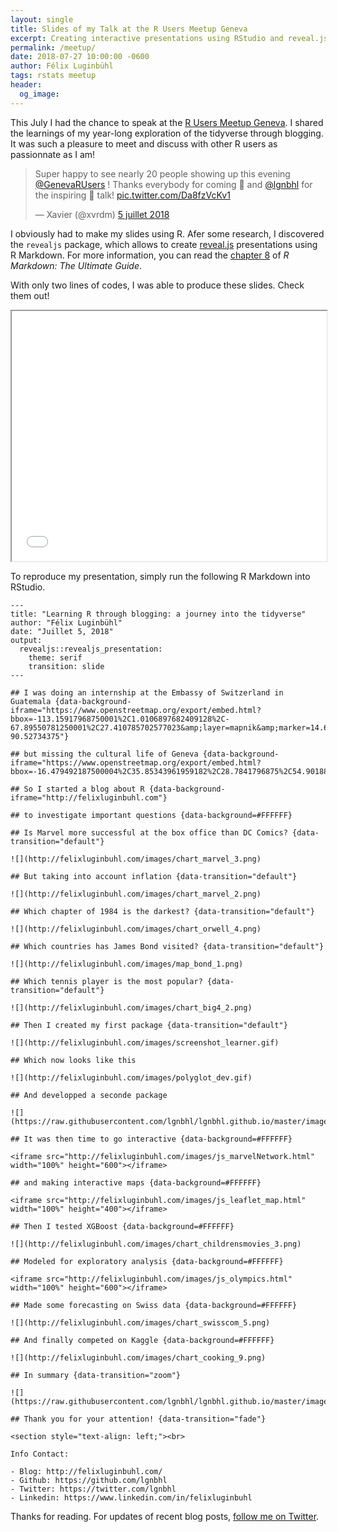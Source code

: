 ```yaml
---
layout: single
title: Slides of my Talk at the R Users Meetup Geneva
excerpt: Creating interactive presentations using RStudio and reveal.js.
permalink: /meetup/
date: 2018-07-27 10:00:00 -0600  
author: Félix Luginbühl
tags: rstats meetup
header:
  og_image:
---
```


This July I had the chance to speak at the [R Users Meetup
Geneva](https://www.meetup.com/fr-FR/Geneve-R-User-Group/events/jmglvpyxjblc/).
I shared the learnings of my year-long exploration of the tidyverse
through blogging. It was such a pleasure to meet and discuss with other R
users as passionnate as I am\!

<blockquote class="twitter-tweet" data-lang="fr">

<p lang="en" dir="ltr">

Super happy to see nearly 20 people showing up this evening
<a href="https://twitter.com/GenevaRUsers?ref_src=twsrc%5Etfw">@GenevaRUsers</a>
\! Thanks everybody for coming 👏 and
<a href="https://twitter.com/lgnbhl?ref_src=twsrc%5Etfw">@lgnbhl</a> for
the inspiring 💫 talk\!
<a href="https://t.co/Da8fzVcKv1">pic.twitter.com/Da8fzVcKv1</a>

</p>

— Xavier (@xvrdm)
<a href="https://twitter.com/xvrdm/status/1014954369878560769?ref_src=twsrc%5Etfw">5
juillet
2018</a>

</blockquote>

<script async src="https://platform.twitter.com/widgets.js" charset="utf-8"></script>

I obviously had to make my slides using R. Afer some research, I
discovered the `revealjs` package, which allows to create
[reveal.js](https://revealjs.com/) presentations using R Markdown. For
more information, you can read the
[chapter 8](https://bookdown.org/yihui/rmarkdown/revealjs.html) of *R
Markdown: The Ultimate Guide*. 

With only two lines of codes, I was able to produce these slides. Check them out\!

<iframe seamless src="/images/meetup_slides.html" width="100%" height="400" frameborder="1"></iframe>

To reproduce my presentation, simply run the following R Markdown into RStudio.

    ---
    title: "Learning R through blogging: a journey into the tidyverse"
    author: "Félix Luginbühl"
    date: "Juillet 5, 2018"
    output: 
      revealjs::revealjs_presentation:
        theme: serif
        transition: slide
    ---
    
    ## I was doing an internship at the Embassy of Switzerland in Guatemala {data-background-iframe="https://www.openstreetmap.org/export/embed.html?bbox=-113.15917968750001%2C1.0106897682409128%2C-67.89550781250001%2C27.410785702577023&amp;layer=mapnik&amp;marker=14.604847155053898%2C-90.52734375"}
    
    ## but missing the cultural life of Geneva {data-background-iframe="https://www.openstreetmap.org/export/embed.html?bbox=-16.479492187500004%2C35.85343961959182%2C28.7841796875%2C54.901882187385006&amp;layer=mapnik&amp;marker=46.195042108660154%2C6.15234375"}
    
    ## So I started a blog about R {data-background-iframe="http://felixluginbuhl.com"}
    
    ## to investigate important questions {data-background=#FFFFFF}
    
    ## Is Marvel more successful at the box office than DC Comics? {data-transition="default"}
    
    ![](http://felixluginbuhl.com/images/chart_marvel_3.png)
    
    ## But taking into account inflation {data-transition="default"}
    
    ![](http://felixluginbuhl.com/images/chart_marvel_2.png)
    
    ## Which chapter of 1984 is the darkest? {data-transition="default"}
    
    ![](http://felixluginbuhl.com/images/chart_orwell_4.png)
    
    ## Which countries has James Bond visited? {data-transition="default"}
    
    ![](http://felixluginbuhl.com/images/map_bond_1.png)
    
    ## Which tennis player is the most popular? {data-transition="default"}
    
    ![](http://felixluginbuhl.com/images/chart_big4_2.png)
    
    ## Then I created my first package {data-transition="default"}
    
    ![](http://felixluginbuhl.com/images/screenshot_learner.gif)
    
    ## Which now looks like this
    
    ![](http://felixluginbuhl.com/images/polyglot_dev.gif)
    
    ## And developped a seconde package
    
    ![](https://raw.githubusercontent.com/lgnbhl/lgnbhl.github.io/master/images/Screenshot_bfsdata.png)
    
    ## It was then time to go interactive {data-background=#FFFFFF}
    
    <iframe src="http://felixluginbuhl.com/images/js_marvelNetwork.html" width="100%" height="600"></iframe>
    
    ## and making interactive maps {data-background=#FFFFFF}
    
    <iframe src="http://felixluginbuhl.com/images/js_leaflet_map.html" width="100%" height="400"></iframe>
    
    ## Then I tested XGBoost {data-background=#FFFFFF}
    
    ![](http://felixluginbuhl.com/images/chart_childrensmovies_3.png)
    
    ## Modeled for exploratory analysis {data-background=#FFFFFF}
    
    <iframe src="http://felixluginbuhl.com/images/js_olympics.html" width="100%" height="600"></iframe>
    
    ## Made some forecasting on Swiss data {data-background=#FFFFFF}
    
    ![](http://felixluginbuhl.com/images/chart_swisscom_5.png)
    
    ## And finally competed on Kaggle {data-background=#FFFFFF}
    
    ![](http://felixluginbuhl.com/images/chart_cooking_9.png)
    
    ## In summary {data-transition="zoom"}
    
    ![](https://raw.githubusercontent.com/lgnbhl/lgnbhl.github.io/master/images/blog_wordcloud.png)
    
    ## Thank you for your attention! {data-transition="fade"}
    
    <section style="text-align: left;"><br>
    
    Info Contact:
    
    - Blog: http://felixluginbuhl.com/
    - Github: https://github.com/lgnbhl
    - Twitter: https://twitter.com/lgnbhl
    - Linkedin: https://www.linkedin.com/in/felixluginbuhl

Thanks for reading. For updates of recent blog posts, [follow me on
Twitter](https://twitter.com/lgnbhl).
